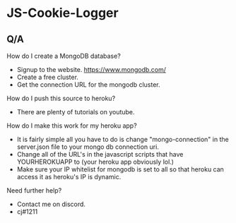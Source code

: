 # JS-Cookie-Logger

## Q/A

How do I create a MongoDB database?  
- Signup to the website. https://www.mongodb.com/  
- Create a free cluster.  
- Get the connection URL for the mongodb cluster.  

How do I push this source to heroku?  
- There are plenty of tutorials on youtube.  

How do I make this work for my heroku app?  
- It is fairly simple all you have to do is change "mongo-connection" in the server.json file to your mongo db connection uri.  
- Change all of the URL's in the javascript scripts that have YOURHEROKUAPP to (your heroku app obviously lol.)  
- Make sure your IP whitelist for mongodb is set to all so that heroku can access it as heroku's IP is dynamic.  

Need further help?  
- Contact me on discord.  
- cj#1211
